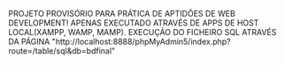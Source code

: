 PROJETO PROVISÓRIO PARA PRÁTICA DE APTIDÕES DE WEB DEVELOPMENT!
APENAS EXECUTADO ATRAVÉS DE APPS DE HOST LOCAL(XAMPP, WAMP, MAMP).
EXECUÇÃO DO FICHEIRO SQL ATRAVÉS DA PÁGINA "http://localhost:8888/phpMyAdmin5/index.php?route=/table/sql&db=bdfinal"
